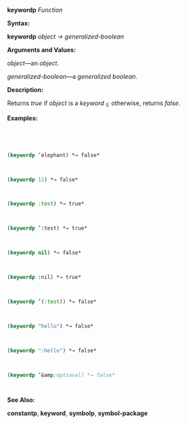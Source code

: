 **keywordp** *Function* 



**Syntax:** 



**keywordp** *object → generalized-boolean* 



**Arguments and Values:** 



*object*—an *object*. 



*generalized-boolean*—a *generalized boolean*. 



**Description:** 



Returns *true* if *object* is a *keyword* <sub>1</sub>; otherwise, returns *false*. 



**Examples:**
```lisp
 



(keywordp ’elephant) *→ false* 



(keywordp 12) *→ false* 



(keywordp :test) *→ true* 



(keywordp ’:test) *→ true* 



(keywordp nil) *→ false* 



(keywordp :nil) *→ true* 



(keywordp ’(:test)) *→ false* 



(keywordp "hello") *→ false* 



(keywordp ":hello") *→ false* 



(keywordp ’&amp;optional) *→ false* 




```
**See Also:** 



**constantp**, **keyword**, **symbolp**, **symbol-package** 







 



 



